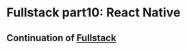 # Fullstack part10: React Native

## Continuation of [Fullstack](https://github.com/Malpel/fullstack)
